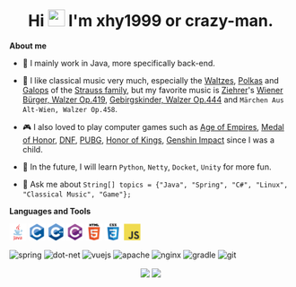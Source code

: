 <h1 align="center">
    Hi <img src="https://raw.githubusercontent.com/iampavangandhi/iampavangandhi/master/gifs/Hi.gif" width="30px" height="30px"> I'm xhy1999 or crazy-man.
</h1>

**About me**

- 💼 I mainly work in Java, more specifically back-end.

- 🎵 I like classical music very much, especially the [Waltzes](https://en.wikipedia.org/wiki/Waltz_(music)), [Polkas](https://en.wikipedia.org/wiki/Polka) and [Galops](https://en.wikipedia.org/wiki/Galop) of the [Strauss family](https://en.wikipedia.org/wiki/Category:Strauss_family), but my favorite music is [Ziehrer](https://en.wikipedia.org/wiki/Carl_Michael_Ziehrer)'s [Wiener Bürger, Walzer Op.419](https://en.wikipedia.org/wiki/List_of_dances_and_marches_by_Karl_Michael_Ziehrer), [Gebirgskinder, Walzer Op.444](https://en.wikipedia.org/wiki/List_of_dances_and_marches_by_Karl_Michael_Ziehrer) and `Märchen Aus Alt-Wien, Walzer Op.458`.

- 🎮 I also loved to play computer games such as [Age of Empires](https://en.wikipedia.org/wiki/Age_of_Empires_III), [Medal of Honor](https://en.wikipedia.org/wiki/Medal_of_Honor:_Allied_Assault), [DNF](https://dnf.qq.com/), [PUBG](https://en.wikipedia.org/wiki/PUBG:_Battlegrounds), [Honor of Kings](https://en.wikipedia.org/wiki/Honor_of_Kings), [Genshin Impact](https://en.wikipedia.org/wiki/Genshin_Impact) since I was a child.

- 📖 In the future, I will learn `Python`, `Netty`, `Docket`, `Unity` for more fun.

- 💬 Ask me about ``` String[] topics = {"Java", "Spring", "C#", "Linux", "Classical Music", "Game"}; ```

**Languages and Tools**

<!-- 编程语言 -->
<p align="left"> 
    <img alt="java" height="30" src="https://raw.githubusercontent.com/devicons/devicon/master/icons/java/java-original-wordmark.svg"/>
    <img alt="c" height="30" src="https://raw.githubusercontent.com/devicons/devicon/master/icons/c/c-original.svg"/>
    <img alt="cplusplus" height="30" src="https://raw.githubusercontent.com/devicons/devicon/master/icons/cplusplus/cplusplus-original.svg"/>
    <img alt="csharp" height="30" src="https://raw.githubusercontent.com/devicons/devicon/master/icons/csharp/csharp-original.svg"/>
    <img alt="html5" height="30" src="https://raw.githubusercontent.com/devicons/devicon/master/icons/html5/html5-original-wordmark.svg"/>
    <img alt="css3" height="30" src="https://raw.githubusercontent.com/devicons/devicon/master/icons/css3/css3-original-wordmark.svg"/>
    <img alt="javascript" height="30" src="https://raw.githubusercontent.com/devicons/devicon/master/icons/javascript/javascript-original.svg"/>
</p>
<p align="left">
    <img alt="spring" height="40" src="https://www.vectorlogo.zone/logos/springio/springio-ar21.svg"/>
    <img alt="dot-net" height="40" src="https://www.vectorlogo.zone/logos/dotnet/dotnet-ar21.svg"/>
    <img alt="vuejs" height="40" src="https://www.vectorlogo.zone/logos/vuejs/vuejs-ar21.svg"/>
    <img alt="apache" height="40" src="https://www.vectorlogo.zone/logos/apache/apache-ar21.svg"/>
    <img alt="nginx" height="40" src="https://www.vectorlogo.zone/logos/nginx/nginx-ar21.svg"/>
    <img alt="gradle" height="40" src="https://www.vectorlogo.zone/logos/gradle/gradle-ar21.svg"/>
    <img alt="git" height="40" src="https://www.vectorlogo.zone/logos/git-scm/git-scm-ar21.svg"/>
</p>

<div align="center">
    <img align="center" height="150" src="https://github-readme-stats.vercel.app/api?username=xhy1999&show_icons=true&include_all_commits=true&count_private=true&theme=buefy">
    <img align="center" height="150" src="https://github-readme-stats.vercel.app/api/top-langs/?username=xhy1999&layout=compact&theme=buefy" />
<div>
